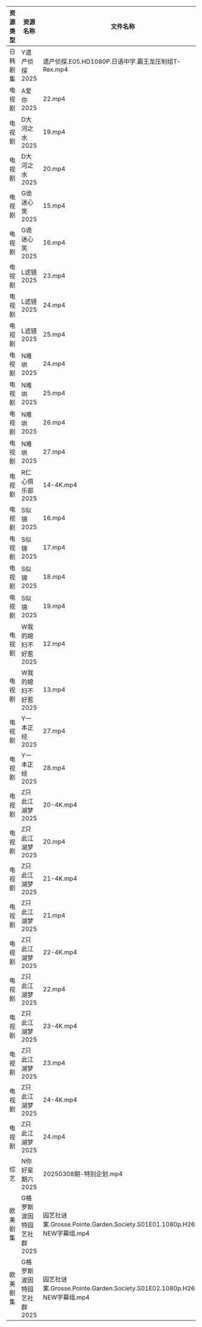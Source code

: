 | 资源类型 | 资源名称            | 文件名称                                                            | 分享链接                                 | 更新时间                |
| ---- | --------------- | --------------------------------------------------------------- | ------------------------------------ | ------------------- |
| 日韩剧集 | Y遗产侦探2025       | 遗产侦探.E05.HD1080P.日语中字.霸王龙压制组T-Rex.mp4                           | https://pan.quark.cn/s/88b8876b802e  | 2025-03-08 16:27:47 |
| 电视剧  | A爱你2025         | 22.mp4                                                          | https://www.alipan.com/s/qZhVw58NDso | 2025-03-08 20:05:07 |
| 电视剧  | D大河之水2025       | 19.mp4                                                          | https://www.alipan.com/s/eXYBFuJS9eA | 2025-03-08 20:05:38 |
| 电视剧  | D大河之水2025       | 20.mp4                                                          | https://www.alipan.com/s/eXYBFuJS9eA | 2025-03-08 20:05:38 |
| 电视剧  | G诡迷心笑2025       | 15.mp4                                                          | https://pan.quark.cn/s/0741bc71fa24  | 2025-03-08 16:22:24 |
| 电视剧  | G诡迷心笑2025       | 16.mp4                                                          | https://pan.quark.cn/s/0741bc71fa24  | 2025-03-08 16:22:28 |
| 电视剧  | L滤镜2025         | 23.mp4                                                          | https://www.alipan.com/s/GLmR2PDd3Kv | 2025-03-08 20:06:17 |
| 电视剧  | L滤镜2025         | 24.mp4                                                          | https://www.alipan.com/s/GLmR2PDd3Kv | 2025-03-08 20:06:17 |
| 电视剧  | L滤镜2025         | 25.mp4                                                          | https://www.alipan.com/s/GLmR2PDd3Kv | 2025-03-08 21:06:10 |
| 电视剧  | N难哄2025         | 24.mp4                                                          | https://www.alipan.com/s/ekVkAgxzkyz | 2025-03-08 21:06:32 |
| 电视剧  | N难哄2025         | 25.mp4                                                          | https://www.alipan.com/s/ekVkAgxzkyz | 2025-03-08 21:06:32 |
| 电视剧  | N难哄2025         | 26.mp4                                                          | https://www.alipan.com/s/ekVkAgxzkyz | 2025-03-08 21:06:32 |
| 电视剧  | N难哄2025         | 27.mp4                                                          | https://www.alipan.com/s/ekVkAgxzkyz | 2025-03-08 21:06:32 |
| 电视剧  | R仁心俱乐部2025      | 14-4K.mp4                                                       | https://pan.quark.cn/s/d6cfecc01934  | 2025-03-08 21:25:43 |
| 电视剧  | S似锦2025         | 16.mp4                                                          | https://www.alipan.com/s/VMdivamJ5t3 | 2025-03-08 00:07:02 |
| 电视剧  | S似锦2025         | 17.mp4                                                          | https://www.alipan.com/s/VMdivamJ5t3 | 2025-03-08 00:07:02 |
| 电视剧  | S似锦2025         | 18.mp4                                                          | https://www.alipan.com/s/VMdivamJ5t3 | 2025-03-08 20:07:03 |
| 电视剧  | S似锦2025         | 19.mp4                                                          | https://www.alipan.com/s/VMdivamJ5t3 | 2025-03-08 20:07:03 |
| 电视剧  | W我的媳妇不好惹2025    | 12.mp4                                                          | https://pan.quark.cn/s/9ca5c82efa68  | 2025-03-08 16:26:09 |
| 电视剧  | W我的媳妇不好惹2025    | 13.mp4                                                          | https://pan.quark.cn/s/9ca5c82efa68  | 2025-03-08 16:26:00 |
| 电视剧  | Y一本正经2025       | 27.mp4                                                          | https://pan.quark.cn/s/b82cc4abef31  | 2025-03-08 16:27:16 |
| 电视剧  | Y一本正经2025       | 28.mp4                                                          | https://pan.quark.cn/s/b82cc4abef31  | 2025-03-08 16:27:13 |
| 电视剧  | Z只此江湖梦2025      | 20-4K.mp4                                                       | https://pan.quark.cn/s/c52fbff63506  | 2025-03-08 10:27:31 |
| 电视剧  | Z只此江湖梦2025      | 20.mp4                                                          | https://www.alipan.com/s/sTGWUMrtMjb | 2025-03-08 16:07:39 |
| 电视剧  | Z只此江湖梦2025      | 21-4K.mp4                                                       | https://pan.quark.cn/s/c52fbff63506  | 2025-03-08 10:27:37 |
| 电视剧  | Z只此江湖梦2025      | 21.mp4                                                          | https://www.alipan.com/s/sTGWUMrtMjb | 2025-03-08 16:07:39 |
| 电视剧  | Z只此江湖梦2025      | 22-4K.mp4                                                       | https://pan.quark.cn/s/c52fbff63506  | 2025-03-08 10:27:27 |
| 电视剧  | Z只此江湖梦2025      | 22.mp4                                                          | https://www.alipan.com/s/sTGWUMrtMjb | 2025-03-08 16:07:38 |
| 电视剧  | Z只此江湖梦2025      | 23-4K.mp4                                                       | https://pan.quark.cn/s/c52fbff63506  | 2025-03-08 10:27:23 |
| 电视剧  | Z只此江湖梦2025      | 23.mp4                                                          | https://www.alipan.com/s/sTGWUMrtMjb | 2025-03-08 16:07:38 |
| 电视剧  | Z只此江湖梦2025      | 24-4K.mp4                                                       | https://pan.quark.cn/s/c52fbff63506  | 2025-03-08 10:27:34 |
| 电视剧  | Z只此江湖梦2025      | 24.mp4                                                          | https://www.alipan.com/s/sTGWUMrtMjb | 2025-03-08 16:07:38 |
| 综艺   | N你好星期六2025      | 20250308期-特别企划.mp4                                              | https://www.alipan.com/s/nvuMvPrHLGa | 2025-03-08 22:09:00 |
| 欧美剧集 | G格罗斯波因特园艺社群2025 | 园艺社谜案.Grosse.Pointe.Garden.Society.S01E01.1080p.H265-NEW字幕组.mp4 | https://pan.quark.cn/s/9b9b6a68a5a2  | 2025-03-08 16:22:13 |
| 欧美剧集 | G格罗斯波因特园艺社群2025 | 园艺社谜案.Grosse.Pointe.Garden.Society.S01E02.1080p.H265-NEW字幕组.mp4 | https://pan.quark.cn/s/9b9b6a68a5a2  | 2025-03-08 16:22:17 |
